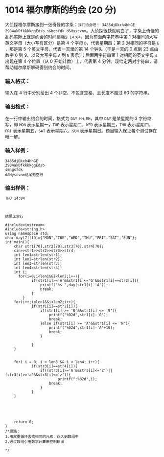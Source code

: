 # 1014 福尔摩斯的约会 (20 分)

大侦探福尔摩斯接到一张奇怪的字条：`我们约会吧！ 3485djDkxh4hhGE 2984akDfkkkkggEdsb s&hgsfdk d&Hyscvnm`。大侦探很快就明白了，字条上奇怪的乱码实际上就是约会的时间`星期四 14:04`，因为前面两字符串中第 1 对相同的大写英文字母（大小写有区分）是第 4 个字母 `D`，代表星期四；第 2 对相同的字符是 `E` ，那是第 5 个英文字母，代表一天里的第 14 个钟头（于是一天的 0 点到 23 点由数字 0 到 9、以及大写字母 `A` 到 `N` 表示）；后面两字符串第 1 对相同的英文字母 `s` 出现在第 4 个位置（从 0 开始计数）上，代表第 4 分钟。现给定两对字符串，请帮助福尔摩斯解码得到约会的时间。

### 输入格式：

输入在 4 行中分别给出 4 个非空、不包含空格、且长度不超过 60 的字符串。

### 输出格式：

在一行中输出约会的时间，格式为 `DAY HH:MM`，其中 `DAY` 是某星期的 3 字符缩写，即 `MON` 表示星期一，`TUE` 表示星期二，`WED` 表示星期三，`THU` 表示星期四，`FRI` 表示星期五，`SAT` 表示星期六，`SUN` 表示星期日。题目输入保证每个测试存在唯一解。

### 输入样例：

```in
3485djDkxh4hhGE 
2984akDfkkkkggEdsb 
s&hgsfdk 
d&Hyscvnm结尾无空行
```

### 输出样例：

```out
THU 14:04



结尾无空行
```

```
#include<iostream>
#include<string.h>
using namespace std;
char day[7][10]={"MON","TUE","WED","THU","FRI","SAT","SUN"};
int main(){
    char str1[70],str2[70],str3[70],str4[70];
    cin>>str1>>str2>>str3>>str4;
    int len1=strlen(str1);
    int len2=strlen(str2);
    int len3=strlen(str3);
    int len4=strlen(str4);
    int i;
      for(i=0;i<len1&&i<len2;i++){
            if(str1[i]>='A'&&str1[i]<='G'&&str1[i]==str2[i]){
                printf("%s ",day[str1[i]-'A']);
                break;
            }
        }
    for(i++;i<len1&&i<len2;i++){
            if(str1[i]==str2[i]){
            	if(str1[i] >= '0'&&str1[i] <= '9'){
            		printf("%02d",str1[i]-'0');
            		break;
				}else if(str1[i] >= 'A'&&str1[i] <= 'N'){
					printf("%02d",str1[i]-'A'+10);
					break;
				}
					
			}
    }
    

    for( i = 0; i < len3 && i < len4; i++){
            if(str3[i]==str4[i]){
            	if((str3[i]>='A'&&str3[i]<='Z')||(str3[i]>='a'&&str3[i]<='z')){
				        printf(":%02d",i);
                    break;
				}   
            }
    }
    
    

   
    
    return 0;
}
/*思路：
1.用双重循环去找相同的元素，存入到数组中
2.通过数组引用数学计算来控制输出

*/
```

